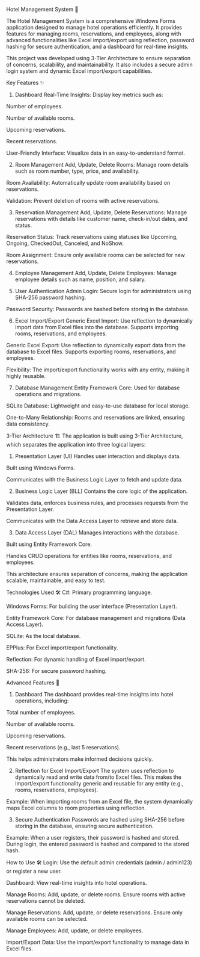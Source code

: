 Hotel Management System 🏨

The Hotel Management System is a comprehensive Windows Forms application designed to manage hotel operations efficiently. It provides features for managing rooms, reservations, and employees, along with advanced functionalities like Excel import/export using reflection, password hashing for secure authentication, and a dashboard for real-time insights.

This project was developed using 3-Tier Architecture to ensure separation of concerns, scalability, and maintainability. It also includes a secure admin login system and dynamic Excel import/export capabilities.

Key Features ✨
1. Dashboard
Real-Time Insights: Display key metrics such as:

Number of employees.

Number of available rooms.

Upcoming reservations.

Recent reservations.

User-Friendly Interface: Visualize data in an easy-to-understand format.

2. Room Management
Add, Update, Delete Rooms: Manage room details such as room number, type, price, and availability.

Room Availability: Automatically update room availability based on reservations.

Validation: Prevent deletion of rooms with active reservations.

3. Reservation Management
Add, Update, Delete Reservations: Manage reservations with details like customer name, check-in/out dates, and status.

Reservation Status: Track reservations using statuses like Upcoming, Ongoing, CheckedOut, Canceled, and NoShow.

Room Assignment: Ensure only available rooms can be selected for new reservations.

4. Employee Management
Add, Update, Delete Employees: Manage employee details such as name, position, and salary.

5. User Authentication
Admin Login: Secure login for administrators using SHA-256 password hashing.

Password Security: Passwords are hashed before storing in the database.

6. Excel Import/Export
Generic Excel Import: Use reflection to dynamically import data from Excel files into the database. Supports importing rooms, reservations, and employees.

Generic Excel Export: Use reflection to dynamically export data from the database to Excel files. Supports exporting rooms, reservations, and employees.

Flexibility: The import/export functionality works with any entity, making it highly reusable.

7. Database Management
Entity Framework Core: Used for database operations and migrations.

SQLite Database: Lightweight and easy-to-use database for local storage.

One-to-Many Relationship: Rooms and reservations are linked, ensuring data consistency.

3-Tier Architecture 🏗️
The application is built using 3-Tier Architecture, which separates the application into three logical layers:

1. Presentation Layer (UI)
Handles user interaction and displays data.

Built using Windows Forms.

Communicates with the Business Logic Layer to fetch and update data.

2. Business Logic Layer (BLL)
Contains the core logic of the application.

Validates data, enforces business rules, and processes requests from the Presentation Layer.

Communicates with the Data Access Layer to retrieve and store data.

3. Data Access Layer (DAL)
Manages interactions with the database.

Built using Entity Framework Core.

Handles CRUD operations for entities like rooms, reservations, and employees.

This architecture ensures separation of concerns, making the application scalable, maintainable, and easy to test.

Technologies Used 🛠️
C#: Primary programming language.

Windows Forms: For building the user interface (Presentation Layer).

Entity Framework Core: For database management and migrations (Data Access Layer).

SQLite: As the local database.

EPPlus: For Excel import/export functionality.

Reflection: For dynamic handling of Excel import/export.

SHA-256: For secure password hashing.

Advanced Features 🚀
1. Dashboard
The dashboard provides real-time insights into hotel operations, including:

Total number of employees.

Number of available rooms.

Upcoming reservations.

Recent reservations (e.g., last 5 reservations).

This helps administrators make informed decisions quickly.

2. Reflection for Excel Import/Export
The system uses reflection to dynamically read and write data from/to Excel files. This makes the import/export functionality generic and reusable for any entity (e.g., rooms, reservations, employees).

Example: When importing rooms from an Excel file, the system dynamically maps Excel columns to room properties using reflection.

3. Secure Authentication
Passwords are hashed using SHA-256 before storing in the database, ensuring secure authentication.

Example: When a user registers, their password is hashed and stored. During login, the entered password is hashed and compared to the stored hash.

How to Use 🛠️
Login: Use the default admin credentials (admin / admin123) or register a new user.

Dashboard: View real-time insights into hotel operations.

Manage Rooms: Add, update, or delete rooms. Ensure rooms with active reservations cannot be deleted.

Manage Reservations: Add, update, or delete reservations. Ensure only available rooms can be selected.

Manage Employees: Add, update, or delete employees.

Import/Export Data: Use the import/export functionality to manage data in Excel files.

